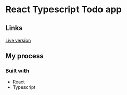 # React Typescript Todo app


## Links
[Live version](https://ts-react-todo1.netlify.app/)

## My process
### Built with

- React
- Typescript
